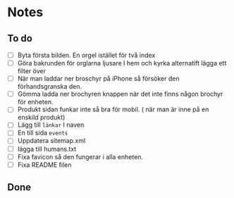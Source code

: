 # Notes

## To do
-[ ] Byta första bilden. En orgel istället för två index
-[ ] Göra bakrunden för orglarna ljusare I hem och kyrka alternatift lägga ett filter över 
-[ ] När man laddar ner broschyr på iPhone så försöker den förhandsgranska den.
-[ ] Gömma ladda ner brochyren knappen när det inte finns någon brochyr för enheten.
-[ ] Produkt sidan funkar inte så bra för mobil. ( när man är inne på en enskild produkt)
-[ ] Lägg till `länkar` I naven
-[ ] En till sida ``events``
-[ ] Uppdatera sitemap.xml
-[ ] lägga till humans.txt
-[ ] Fixa favicon så den fungerar i alla enheten.
-[ ] Fixa README filen

## Done